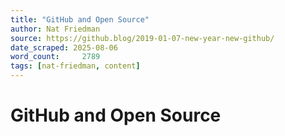 ```yaml
---
title: "GitHub and Open Source"
author: Nat Friedman
source: https://github.blog/2019-01-07-new-year-new-github/
date_scraped: 2025-08-06
word_count:     2789
tags: [nat-friedman, content]
---
```


# GitHub and Open Source

